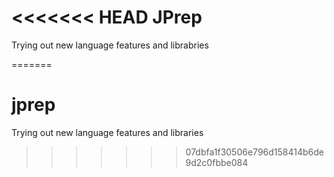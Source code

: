 <<<<<<< HEAD
JPrep
=========

Trying out new language features and librabries






























=======
# jprep
Trying out new language features and libraries
>>>>>>> 07dbfa1f30506e796d158414b6de9d2c0fbbe084
